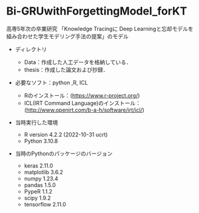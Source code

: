 # Bi-GRUwithForgettingModel_forKT

高専5年次の卒業研究
「Knowledge Tracingに
Deep Learningと忘却モデルを
組み合わせた学生モデリング手法の提案」のモデル  

- ディレクトリ  
    - Data：作成した人工データを格納している．  
    - thesis：作成した論文および抄録．  


- 必要なソフト：python ,R, ICL
    - Rのインストール：(https://www.r-project.org/)  
    - ICL(IRT Command Language)のインストール：(http://www.openirt.com/b-a-h/software/irt/icl/)   
- 当時実行した環境
    - R version 4.2.2 (2022-10-31 ucrt)  
    - Python 3.10.8
- 当時のPythonのパッケージのバージョン
    - keras                        2.11.0
    - matplotlib                   3.6.2
    - numpy                        1.23.4
    - pandas                       1.5.0
    - PypeR                        1.1.2
    - scipy                        1.9.2
    - tensorflow                   2.11.0

